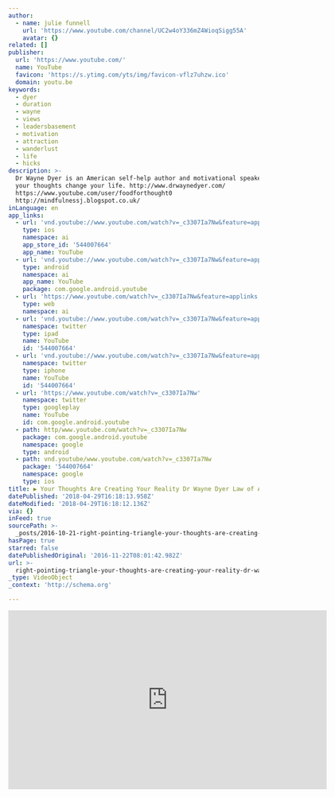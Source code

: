 ```yaml
---
author:
  - name: julie funnell
    url: 'https://www.youtube.com/channel/UC2w4oY336mZ4WioqSigg55A'
    avatar: {}
related: []
publisher:
  url: 'https://www.youtube.com/'
  name: YouTube
  favicon: 'https://s.ytimg.com/yts/img/favicon-vflz7uhzw.ico'
  domain: youtu.be
keywords:
  - dyer
  - duration
  - wayne
  - views
  - leadersbasement
  - motivation
  - attraction
  - wanderlust
  - life
  - hicks
description: >-
  Dr Wayne Dyer is an American self-help author and motivational speaker.Change
  your thoughts change your life. http://www.drwaynedyer.com/
  https://www.youtube.com/user/foodforthought0
  http://mindfulnessj.blogspot.co.uk/
inLanguage: en
app_links:
  - url: 'vnd.youtube://www.youtube.com/watch?v=_c3307Ia7Nw&feature=applinks'
    type: ios
    namespace: ai
    app_store_id: '544007664'
    app_name: YouTube
  - url: 'vnd.youtube://www.youtube.com/watch?v=_c3307Ia7Nw&feature=applinks'
    type: android
    namespace: ai
    app_name: YouTube
    package: com.google.android.youtube
  - url: 'https://www.youtube.com/watch?v=_c3307Ia7Nw&feature=applinks'
    type: web
    namespace: ai
  - url: 'vnd.youtube://www.youtube.com/watch?v=_c3307Ia7Nw&feature=applinks'
    namespace: twitter
    type: ipad
    name: YouTube
    id: '544007664'
  - url: 'vnd.youtube://www.youtube.com/watch?v=_c3307Ia7Nw&feature=applinks'
    namespace: twitter
    type: iphone
    name: YouTube
    id: '544007664'
  - url: 'https://www.youtube.com/watch?v=_c3307Ia7Nw'
    namespace: twitter
    type: googleplay
    name: YouTube
    id: com.google.android.youtube
  - path: http/www.youtube.com/watch?v=_c3307Ia7Nw
    package: com.google.android.youtube
    namespace: google
    type: android
  - path: vnd.youtube/www.youtube.com/watch?v=_c3307Ia7Nw
    package: '544007664'
    namespace: google
    type: ios
title: ▶ Your Thoughts Are Creating Your Reality Dr Wayne Dyer Law of Attraction)
datePublished: '2018-04-29T16:18:13.958Z'
dateModified: '2018-04-29T16:18:12.136Z'
via: {}
inFeed: true
sourcePath: >-
  _posts/2016-10-21-right-pointing-triangle-your-thoughts-are-creating-your-reality-dr-wayne-dyer-law.md
hasPage: true
starred: false
datePublishedOriginal: '2016-11-22T08:01:42.982Z'
url: >-
  right-pointing-triangle-your-thoughts-are-creating-your-reality-dr-wayne-dyer-law/index.html
_type: VideoObject
_context: 'http://schema.org'

---
```

<iframe src="https://cdn.embedly.com/widgets/media.html?src=https%3A%2F%2Fwww.youtube.com%2Fembed%2F_c3307Ia7Nw%3Ffeature%3Doembed&amp;url=http%3A%2F%2Fwww.youtube.com%2Fwatch%3Fv%3D_c3307Ia7Nw&amp;image=https%3A%2F%2Fi.ytimg.com%2Fvi%2F_c3307Ia7Nw%2Fhqdefault.jpg&amp;key=b7d04c9b404c499eba89ee7072e1c4f7&amp;type=text%2Fhtml&amp;schema=youtube" width="640" height="360" scrolling="no" frameborder="0" allowfullscreen="" style=""></iframe>